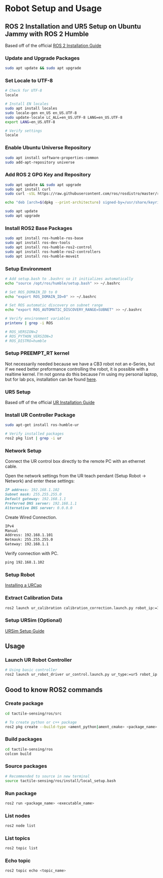 # Robot Setup and Usage
## ROS 2 Installation and UR5 Setup on Ubuntu Jammy with ROS 2 Humble
Based off of the official [ROS 2 Installation Guide](https://docs.ros.org/en/humble/Installation/Ubuntu-Install-Debians.html)

### Update and Upgrade Packages

```bash
sudo apt update && sudo apt upgrade
```
### Set Locale to UTF-8
```bash
# Check for UTF-8
locale

# Install EN locales
sudo apt install locales
sudo locale-gen en_US en_US.UTF-8
sudo update-locale LC_ALL=en_US.UTF-8 LANG=en_US.UTF-8
export LANG=en_US.UTF-8

# Verify settings
locale
```

### Enable Ubuntu Universe Repository
```bash
sudo apt install software-properties-common
sudo add-apt-repository universe
```

### Add ROS 2 GPG Key and Repository
```bash
sudo apt update && sudo apt upgrade
sudo apt install curl
sudo curl -sSL https://raw.githubusercontent.com/ros/rosdistro/master/ros.key -o /usr/share/keyrings/ros-archive-keyring.gpg

echo "deb [arch=$(dpkg --print-architecture) signed-by=/usr/share/keyrings/ros-archive-keyring.gpg] http://packages.ros.org/ros2/ubuntu $(. /etc/os-release && echo $UBUNTU_CODENAME) main" | sudo tee /etc/apt/sources.list.d/ros2.list > /dev/null

sudo apt update
sudo apt upgrade
```

### Install ROS2 Base Packages
```bash
sudo apt install ros-humble-ros-base
sudo apt install ros-dev-tools
sudo apt install ros-humble-ros2-control
sudo apt install ros-humble-ros2-controllers
sudo apt install ros-humble-moveit
```

### Setup Environment
```bash
# Add setup.bash to .bashrc so it initializes automatically
echo "source /opt/ros/humble/setup.bash" >> ~/.bashrc

# Set ROS_DOMAIN_ID to 0
echo "export ROS_DOMAIN_ID=0" >> ~/.bashrc

# Set ROS automatic discovery on subnet range
echo "export ROS_AUTOMATIC_DISCOVERY_RANGE=SUBNET" >> ~/.bashrc
```
```bash
# Verify environment variables
printenv | grep -i ROS

# ROS_VERSION=2
# ROS_PYTHON_VERSION=3
# ROS_DISTRO=humble
```

### Setup PREEMPT_RT kernel
Not necessarily needed because we have a CB3 robot not an e-Series, but if we need better preformance controlling the robot, it is possible with a realtime kernel. I'm not gonna do this because I'm using my personal laptop, but for lab pcs, installation can be found [here](https://docs.ros.org/en/ros2_packages/rolling/api/ur_robot_driver/installation/real_time.html).

### UR5 Setup
Based off of the official [UR Installation Guide](https://docs.ros.org/en/ros2_packages/rolling/api/ur_robot_driver/installation/installation.html)

### Install UR Controller Package
```bash
sudo apt-get install ros-humble-ur

# Verify installed packages
ros2 pkg list | grep -i ur
```

### Network Setup
Connect the UR control box directly to the remote PC with an ethernet cable.

Open the network settings from the UR teach pendant (Setup Robot -> Network) and enter these settings:
```markdown
IP address: 192.168.1.102
Subnet mask: 255.255.255.0
Default gateway: 192.168.1.1
Preferred DNS server: 192.168.1.1
Alternative DNS server: 0.0.0.0
```

Create Wired Connection.
```markdown
IPv4
Manual
Address: 192.168.1.101
Netmask: 255.255.255.0
Gateway: 192.168.1.1
```

Verify connection with PC.
```markdown
ping 192.168.1.102
```

### Setup Robot
[Installing a URCap](https://docs.ros.org/en/ros2_packages/rolling/api/ur_robot_driver/user_docs/installation/install_urcap_cb3.html#install-urcap-cb3)

### Extract Calibration Data
```bash
ros2 launch ur_calibration calibration_correction.launch.py robot_ip:=192.168.1.102 target_filename:="robot_calibration.yaml"
```

### Setup URSim (Optional)
[URSim Setup Guide](https://docs.ros.org/en/ros2_packages/rolling/api/ur_robot_driver/installation/ursim_docker.html#start-a-ursim-docker-container)

## Usage
### Launch UR Robot Controller
```bash
# Using basic controller
ros2 launch ur_robot_driver ur_control.launch.py ur_type:=ur5 robot_ip:=192.168.1.102 launch_rviz:=false target_filename:="robot_calibration.yaml"
```

## Good to know ROS2 commands
### Create package
```bash
cd tactile-sensing/ros/src

# To create python or c++ package
ros2 pkg create --build-type <ament_python|ament_cmake> <package_name>
```
### Build packages
```bash
cd tactile-sensing/ros
colcon build
```
### Source packages
```bash
# Recommended to source in new terminal
source tactile-sensing/ros/install/local_setup.bash
```
### Run package
```bash
ros2 run <package_name> <executable_name>
```
### List nodes
```bash
ros2 node list
```
### List topics
```bash
ros2 topic list
```
### Echo topic
```bash
ros2 topic echo <topic_name>
